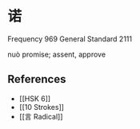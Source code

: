 # 诺
Frequency 969
General Standard 2111

nuò
promise; assent, approve

## References
- [[HSK 6]]
- [[10 Strokes]]
- [[言 Radical]]